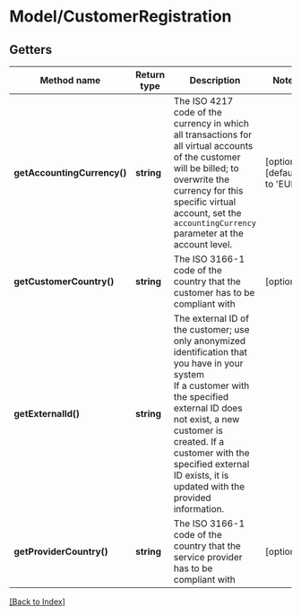 # Model/CustomerRegistration

## Getters

Method name | Return type | Description | Notes
------------ | ------------- | ------------- | -------------
**getAccountingCurrency()** | **string** | The ISO 4217 code of the currency in which all transactions for all virtual accounts of the customer will be billed; to overwrite the currency for this specific virtual account, set the <code>accountingCurrency</code> parameter at the account level. | [optional] [default to 'EUR']
**getCustomerCountry()** | **string** | The ISO 3166-1 code of the country that the customer has to be compliant with | [optional]
**getExternalId()** | **string** | The external ID of the customer; use only anonymized identification that you have in your system<br/>If a customer with the specified external ID does not exist, a new customer is created. If a customer with the specified external ID exists, it is updated with the provided information. |
**getProviderCountry()** | **string** | The ISO 3166-1 code of the country that the service provider has to be compliant with | [optional]

[[Back to Index]](../index.md)
